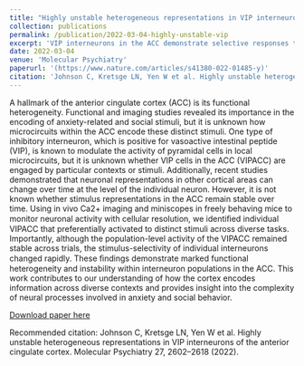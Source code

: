 ```yaml
---
title: "Highly unstable heterogeneous representations in VIP interneurons of the anterior cingulate cortex"
collection: publications
permalink: /publication/2022-03-04-highly-unstable-vip
excerpt: 'VIP interneurons in the ACC demonstrate selective responses to certain stimuli withijn trials, however these representations are not maintained across hours or days.'
date: 2022-03-04
venue: 'Molecular Psychiatry'
paperurl: '(https://www.nature.com/articles/s41380-022-01485-y)'
citation: 'Johnson C, Kretsge LN, Yen W et al. Highly unstable heterogeneous representations in VIP interneurons of the anterior cingulate cortex. _Molecular Psychiatry_ 27, 2602–2618 (2022).'
---
```

A hallmark of the anterior cingulate cortex (ACC) is its functional heterogeneity. Functional and imaging studies revealed its importance in the encoding of anxiety-related and social stimuli, but it is unknown how microcircuits within the ACC encode these distinct stimuli. One type of inhibitory interneuron, which is positive for vasoactive intestinal peptide (VIP), is known to modulate the activity of pyramidal cells in local microcircuits, but it is unknown whether VIP cells in the ACC (VIPACC) are engaged by particular contexts or stimuli. Additionally, recent studies demonstrated that neuronal representations in other cortical areas can change over time at the level of the individual neuron. However, it is not known whether stimulus representations in the ACC remain stable over time. Using in vivo Ca2+ imaging and miniscopes in freely behaving mice to monitor neuronal activity with cellular resolution, we identiﬁed individual VIPACC that preferentially activated to distinct stimuli across diverse tasks. Importantly, although the population-level activity of the VIPACC remained stable across trials, the stimulus-selectivity of individual interneurons changed rapidly. These ﬁndings demonstrate marked functional heterogeneity and instability within interneuron populations in the ACC. This work contributes to our understanding of how the cortex encodes information across diverse contexts and provides insight into the complexity of neural processes involved in anxiety and social behavior.

[Download paper here](http://connorjohnson1.github.io/files/Johnson_et_al-2022-Molecular_Psychiatry.pdf)

Recommended citation: Johnson C, Kretsge LN, Yen W et al. Highly unstable heterogeneous representations in VIP interneurons of the anterior cingulate cortex. Molecular Psychiatry 27, 2602–2618 (2022).
